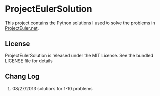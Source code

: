ProjectEulerSolution
====================

This project contains the Python solutions I used to solve the problems in [ProjectEuler.net](http://projecteuler.net).



## License

ProjectEulerSolution is released under the MIT License. See the bundled LICENSE file for details.

## Chang Log

1. 08/27/2013	solutions for 1-10 problems
